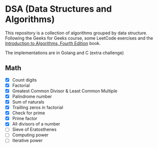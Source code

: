# DSA (Data Structures and Algorithms)

This repository is a collection of algorithms grouped by data structure. Following the Geeks for Geeks course, some LeetCode exercises and the [Introduction to Algorithms, Fourth Edition](https://www.amazon.com.br/Introduction-Algorithms-Fourth-Thomas-Cormen/dp/026204630X/ref=asc_df_026204630X) book.

The implementations are in Golang and C (extra challenge)

## Math

- [x] Count digits
- [x] Factorial
- [x] Greatest Common Divisor & Least Common Multiple
- [x] Palindrome number
- [x] Sum of naturals
- [x] Trailling zeros in factorial
- [x] Check for prime
- [x] Prime factor
- [x] All divisors of a number
- [ ] Sieve of Eratosthenes
- [ ] Computing power
- [ ] Iterative power